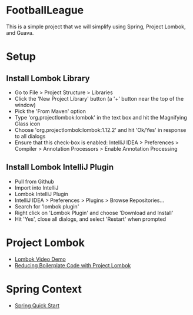 FootballLeague
==============
This is a simple project that we will simplify using Spring, Project Lombok, and Guava.


Setup
=====
Install Lombok Library
----------------------
* Go to File > Project Structure > Libraries
* Click the 'New Project Library' button (a '+' button near the top of the window)
* Pick the 'From Maven' option
* Type 'org.projectlombok:lombok' in the text box and hit the Magnifying Glass icon
* Choose 'org.projectlombok:lombok:1.12.2' and hit 'Ok/Yes' in response to all dialogs
* Ensure that this check-box is enabled: IntelliJ IDEA > Preferences > Compiler > Annotation Processors > Enable Annotation Processing

Install Lombok IntelliJ Plugin
------------------------------
* Pull from Github
* Import into IntelliJ
* Lombok IntelliJ Plugin
* IntelliJ IDEA > Preferences > Plugins > Browse Repositories...
* Search for 'lombok plugin'
* Right click on 'Lombok Plugin' and choose 'Download and Install'
* Hit 'Yes', close all dialogs, and select 'Restart' when prompted

Project Lombok
==============
* [Lombok Video Demo](http://projectlombok.org/index.html)
* [Reducing Boilerplate Code with Project Lombok](http://jnb.ociweb.com/jnb/jnbJan2010.html)

Spring Context
==============
* [Spring Quick Start](http://projects.spring.io/spring-framework/)